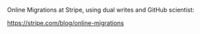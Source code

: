 Online Migrations at Stripe, using dual writes and GitHub scientist:

https://stripe.com/blog/online-migrations

